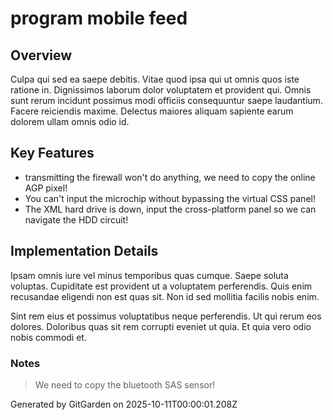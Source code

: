 # program mobile feed

## Overview
Culpa qui sed ea saepe debitis. Vitae quod ipsa qui ut omnis quos iste ratione in. Dignissimos laborum dolor voluptatem et provident qui. Omnis sunt rerum incidunt possimus modi officiis consequuntur saepe laudantium. Facere reiciendis maxime. Delectus maiores aliquam sapiente earum dolorem ullam omnis odio id.

## Key Features
- transmitting the firewall won't do anything, we need to copy the online AGP pixel!
- You can't input the microchip without bypassing the virtual CSS panel!
- The XML hard drive is down, input the cross-platform panel so we can navigate the HDD circuit!

## Implementation Details
Ipsam omnis iure vel minus temporibus quas cumque. Saepe soluta voluptas. Cupiditate est provident ut a voluptatem perferendis. Quis enim recusandae eligendi non est quas sit. Non id sed mollitia facilis nobis enim.
 Sint rem eius et possimus voluptatibus neque perferendis. Ut qui rerum eos dolores. Doloribus quas sit rem corrupti eveniet ut quia. Et quia vero odio nobis commodi et.

### Notes
> We need to copy the bluetooth SAS sensor!

Generated by GitGarden on 2025-10-11T00:00:01.208Z